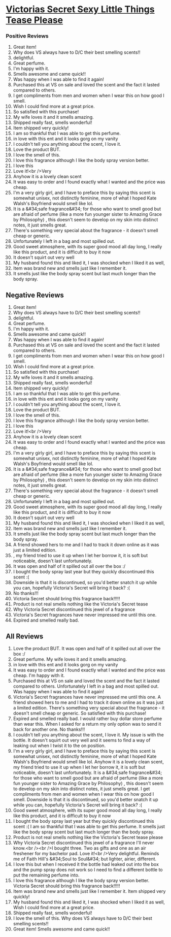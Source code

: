 # [Victorias Secret Sexy Little Things Tease Please](https://products.checkmycream.com/products/Victorias-Secret-Sexy-Little-Things-Tease-Please.html)

### Positive Reviews

<ol>
      <li>Great item!</li>
      <li>Why does VS always have to D/C their best smelling scents!!</li>
      <li>delightful.</li>
      <li>Great perfume.</li>
      <li>I&#x27;m happy with it.</li>
      <li>Smells awesome and came quick!!</li>
      <li>Was happy when I was able to find it again!</li>
      <li>Purchased this at VS on sale and loved the scent and the fact it lasted compared to others.</li>
      <li>I get compliments from men and women when I wear this on how good I smell.</li>
      <li>Wish I could find more at a great price.</li>
      <li>So satisfied with this purchase!</li>
      <li>My wife loves it and it smells amazing.</li>
      <li>Shipped really fast, smells wonderful!</li>
      <li>Item shipped very quickly!</li>
      <li>I am so thankful that I was able to get this perfume.</li>
      <li>in love with this ent and it looks gorg on my vanity</li>
      <li>I couldn&#x27;t tell you anything about the scent, I love it.</li>
      <li>Love the product BUT.</li>
      <li>I love the smell of this.  </li>
      <li>I love this fragrance although I like the body spray version better.</li>
      <li>I love this</li>
      <li>Love it!&lt;br /&gt;Very</li>
      <li>Anyhow it is a lovely clean scent</li>
      <li>It was easy to order and I found exactly what I wanted and the price was cheap.</li>
      <li>I&#x27;m a very girly girl, and I have to preface this by saying this scent is somewhat unisex, not distinctly feminine, more of what I hoped Kate Walsh&#x27;s Boyfriend would smell like lol.</li>
      <li>It is a &amp;#34;safe fragrance&amp;#34; for those who want to smell good but are afraid of perfume (like a more fun younger sister to Amazing Grace by Philosophy) , this doesn&#x27;t seem to develop on my skin into distinct notes, it just smells great.</li>
      <li>There&#x27;s something very special about the fragrance - it doesn&#x27;t smell cheap or generic.</li>
      <li>Unfortunately I left in a bag and most spilled out.</li>
      <li>Good sweet atmosphere, with its super good mood all day long, I really like this product, and it is difficult to buy it now</li>
      <li>It doesn&#x27;t squirt out very well</li>
      <li>My husband found this and liked it, I was shocked when I liked it as well,</li>
      <li>Item was brand new and smells just like I remember it.</li>
      <li>It smells just like the body spray scent but last much longer than the body spray.</li>
</ol>


<h2>Negative Reviews</h2>
<ol>
<li> Great item!</li>
<li> Why does VS always have to D/C their best smelling scents!!</li>
<li> delightful.</li>
<li> Great perfume.</li>
<li> I&#x27;m happy with it.</li>
<li> Smells awesome and came quick!!</li>
<li> Was happy when I was able to find it again!</li>
<li> Purchased this at VS on sale and loved the scent and the fact it lasted compared to others.</li>
<li> I get compliments from men and women when I wear this on how good I smell.</li>
<li> Wish I could find more at a great price.</li>
<li> So satisfied with this purchase!</li>
<li> My wife loves it and it smells amazing.</li>
<li> Shipped really fast, smells wonderful!</li>
<li> Item shipped very quickly!</li>
<li> I am so thankful that I was able to get this perfume.</li>
<li> in love with this ent and it looks gorg on my vanity</li>
<li> I couldn&#x27;t tell you anything about the scent, I love it.</li>
<li> Love the product BUT.</li>
<li> I love the smell of this.  </li>
<li> I love this fragrance although I like the body spray version better.</li>
<li> I love this</li>
<li> Love it!&lt;br /&gt;Very</li>
<li> Anyhow it is a lovely clean scent</li>
<li> It was easy to order and I found exactly what I wanted and the price was cheap.</li>
<li> I&#x27;m a very girly girl, and I have to preface this by saying this scent is somewhat unisex, not distinctly feminine, more of what I hoped Kate Walsh&#x27;s Boyfriend would smell like lol.</li>
<li> It is a &amp;#34;safe fragrance&amp;#34; for those who want to smell good but are afraid of perfume (like a more fun younger sister to Amazing Grace by Philosophy) , this doesn&#x27;t seem to develop on my skin into distinct notes, it just smells great.</li>
<li> There&#x27;s something very special about the fragrance - it doesn&#x27;t smell cheap or generic.</li>
<li> Unfortunately I left in a bag and most spilled out.</li>
<li> Good sweet atmosphere, with its super good mood all day long, I really like this product, and it is difficult to buy it now</li>
<li> It doesn&#x27;t squirt out very well</li>
<li> My husband found this and liked it, I was shocked when I liked it as well,</li>
<li> Item was brand new and smells just like I remember it.</li>
<li> It smells just like the body spray scent but last much longer than the body spray.</li>
<li> A friend showed hers to me and I had to track it down online as it was just a limited edition.</li>
<li> , my friend tried to use it up when I let her borrow it, it is soft but noticeable, doesn&#x27;t last unfortunately.</li>
<li> It was open and half of it spilled out all over the box  :/</li>
<li> I bought the body spray last year but they quickly discontinued this scent :(</li>
<li> Downside is that it is discontinued, so you&#x27;d better snatch it up while you can, hopefully Victoria&#x27;s Secret will bring it back? :(</li>
<li> No thanks!!!</li>
<li> Victoria Secret should bring this fragrance back!!!!!</li>
<li> Product is not real smells nothing like the Victoria&#x27;s Secret tease</li>
<li> Why Victoria Secret discontinued this jewel of a fragrance</li>
<li> Victoria&#x27;s Secret fragrances have never impressed me until this one.</li>
<li> Expired and smelled really bad.</li>
</ol>

<h2>All Reviews</h2>

<ol>
    <li> Love the product BUT. It was open and half of it spilled out all over the box  :/</li>
    <li> Great perfume. My wife loves it and it smells amazing.</li>
    <li> in love with this ent and it looks gorg on my vanity</li>
    <li> It was easy to order and I found exactly what I wanted and the price was cheap. I&#x27;m happy with it.</li>
    <li> Purchased this at VS on sale and loved the scent and the fact it lasted compared to others. Unfortunately I left in a bag and most spilled out. Was happy when I was able to find it again!</li>
    <li> Victoria&#x27;s Secret fragrances have never impressed me until this one. A friend showed hers to me and I had to track it down online as it was just a limited edition. There&#x27;s something very special about the fragrance - it doesn&#x27;t smell cheap or generic. So satisfied with this purchase!</li>
    <li> Expired and smelled really bad. I would rather buy dollar store perfume than wear this. When I asked for a return my only option was to send it back for another one. No thanks!!!</li>
    <li> I couldn&#x27;t tell you anything about the scent, I love it. My issue is with the bottle. It doesn&#x27;t squirt out very well and it seems to find a way of leaking out when I twist it to the on position.</li>
    <li> I&#x27;m a very girly girl, and I have to preface this by saying this scent is somewhat unisex, not distinctly feminine, more of what I hoped Kate Walsh&#x27;s Boyfriend would smell like lol. Anyhow it is a lovely clean scent, my friend tried to use it up when I let her borrow it, it is soft but noticeable, doesn&#x27;t last unfortunately. It is a &amp;#34;safe fragrance&amp;#34; for those who want to smell good but are afraid of perfume (like a more fun younger sister to Amazing Grace by Philosophy) , this doesn&#x27;t seem to develop on my skin into distinct notes, it just smells great. I get compliments from men and women when I wear this on how good I smell. Downside is that it is discontinued, so you&#x27;d better snatch it up while you can, hopefully Victoria&#x27;s Secret will bring it back? :(</li>
    <li> Good sweet atmosphere, with its super good mood all day long, I really like this product, and it is difficult to buy it now</li>
    <li> I bought the body spray last year but they quickly discontinued this scent :( I am so thankful that I was able to get this perfume. It smells just like the body spray scent but last much longer than the body spray.</li>
    <li> Product is not real smells nothing like the Victoria&#x27;s Secret tease please</li>
    <li> Why Victoria Secret discontinued this jewel of a fragrance I&#x27;ll never know.&lt;br /&gt;&lt;br /&gt;I bought three. Two as gifts and one as an air freshener for my bachelor pad. Love it!&lt;br /&gt;Very delightful. Reminds me of Faith Hill&#x27;s &amp;#34;Soul to Soul&amp;#34; but lighter, airier, different.</li>
    <li> I love this but when I received it the bottle had leaked out into the box and the pump spray does not work so I need to find a different bottle to put the remaining perfume into.</li>
    <li> I love this fragrance although I like the body spray version better. Victoria Secret should bring this fragrance back!!!!!</li>
    <li> Item was brand new and smells just like I remember it. Item shipped very quickly!</li>
    <li> My husband found this and liked it, I was shocked when I liked it as well, Wish I could find more at a great price.</li>
    <li> Shipped really fast, smells wonderful!</li>
    <li> I love the smell of this.  Why does VS always have to D/C their best smelling scents!!</li>
    <li> Great item! Smells awesome and came quick!!</li>
</ol>




